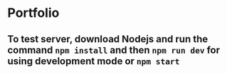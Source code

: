 # Portfolio
## To test server, download Nodejs and run the command `npm install` and then `npm run dev` for using development mode or `npm start`
